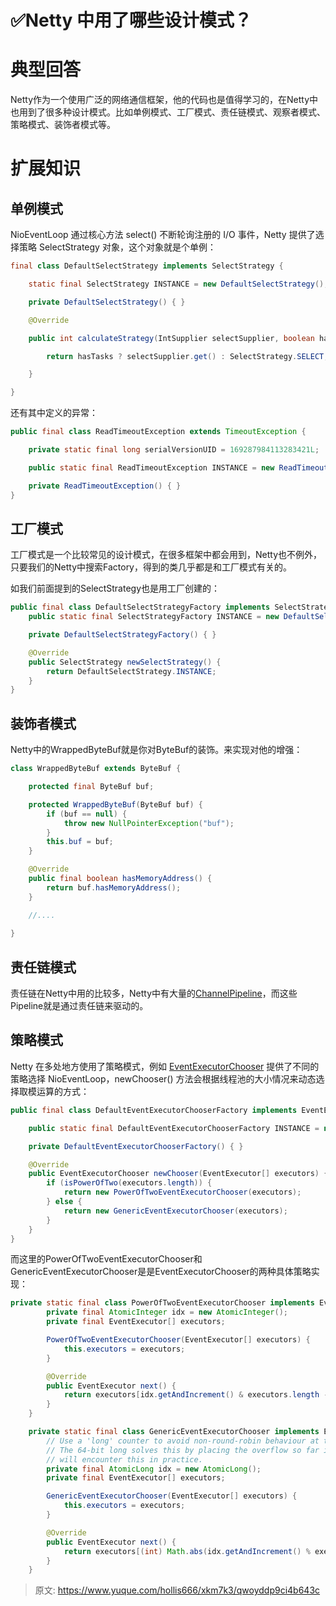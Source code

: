 # ✅Netty 中用了哪些设计模式？

# 典型回答


Netty作为一个使用广泛的网络通信框架，他的代码也是值得学习的，在Netty中也用到了很多种设计模式。比如单例模式、工厂模式、责任链模式、观察者模式、策略模式、装饰者模式等。



# 扩展知识
## 单例模式


NioEventLoop 通过核心方法 select() 不断轮询注册的 I/O 事件，Netty 提供了选择策略 SelectStrategy 对象，这个对象就是个单例：



```java
final class DefaultSelectStrategy implements SelectStrategy {

    static final SelectStrategy INSTANCE = new DefaultSelectStrategy();

    private DefaultSelectStrategy() { }

    @Override

    public int calculateStrategy(IntSupplier selectSupplier, boolean hasTasks) throws Exception {

        return hasTasks ? selectSupplier.get() : SelectStrategy.SELECT;

    }

}
```



还有其中定义的异常：



```java
public final class ReadTimeoutException extends TimeoutException {

    private static final long serialVersionUID = 169287984113283421L;

    public static final ReadTimeoutException INSTANCE = new ReadTimeoutException();

    private ReadTimeoutException() { }
}
```



## 工厂模式


工厂模式是一个比较常见的设计模式，在很多框架中都会用到，Netty也不例外，只要我们的Netty中搜索Factory，得到的类几乎都是和工厂模式有关的。



如我们前面提到的SelectStrategy也是用工厂创建的：



```java
public final class DefaultSelectStrategyFactory implements SelectStrategyFactory {
    public static final SelectStrategyFactory INSTANCE = new DefaultSelectStrategyFactory();

    private DefaultSelectStrategyFactory() { }

    @Override
    public SelectStrategy newSelectStrategy() {
        return DefaultSelectStrategy.INSTANCE;
    }
}
```



## 装饰者模式
Netty中的WrappedByteBuf就是你对ByteBuf的装饰。来实现对他的增强：



```java
class WrappedByteBuf extends ByteBuf {

    protected final ByteBuf buf;

    protected WrappedByteBuf(ByteBuf buf) {
        if (buf == null) {
            throw new NullPointerException("buf");
        }
        this.buf = buf;
    }

    @Override
    public final boolean hasMemoryAddress() {
        return buf.hasMemoryAddress();
    }

    //....
    
}
```



## 责任链模式


责任链在Netty中用的比较多，Netty中有大量的[ChannelPipeline](https://github.com/netty/netty/blob/d34212439068091bcec29a8fad4df82f0a82c638/transport/src/main/java/io/netty/channel/ChannelPipeline.java)，而这些Pipeline就是通过责任链来驱动的。



## 策略模式




Netty 在多处地方使用了策略模式，例如 [EventExecutorChooser](https://github.com/netty/netty/blob/d34212439068091bcec29a8fad4df82f0a82c638/common/src/main/java/io/netty/util/concurrent/DefaultEventExecutorChooserFactory.java) 提供了不同的策略选择 NioEventLoop，newChooser() 方法会根据线程池的大小情况来动态选择取模运算的方式：



```java
public final class DefaultEventExecutorChooserFactory implements EventExecutorChooserFactory {

    public static final DefaultEventExecutorChooserFactory INSTANCE = new DefaultEventExecutorChooserFactory();

    private DefaultEventExecutorChooserFactory() { }

    @Override
    public EventExecutorChooser newChooser(EventExecutor[] executors) {
        if (isPowerOfTwo(executors.length)) {
            return new PowerOfTwoEventExecutorChooser(executors);
        } else {
            return new GenericEventExecutorChooser(executors);
        }
    }
}
```



而这里的PowerOfTwoEventExecutorChooser和GenericEventExecutorChooser是是EventExecutorChooser的两种具体策略实现：



```java
private static final class PowerOfTwoEventExecutorChooser implements EventExecutorChooser {
        private final AtomicInteger idx = new AtomicInteger();
        private final EventExecutor[] executors;

        PowerOfTwoEventExecutorChooser(EventExecutor[] executors) {
            this.executors = executors;
        }

        @Override
        public EventExecutor next() {
            return executors[idx.getAndIncrement() & executors.length - 1];
        }
    }

    private static final class GenericEventExecutorChooser implements EventExecutorChooser {
        // Use a 'long' counter to avoid non-round-robin behaviour at the 32-bit overflow boundary.
        // The 64-bit long solves this by placing the overflow so far into the future, that no system
        // will encounter this in practice.
        private final AtomicLong idx = new AtomicLong();
        private final EventExecutor[] executors;

        GenericEventExecutorChooser(EventExecutor[] executors) {
            this.executors = executors;
        }

        @Override
        public EventExecutor next() {
            return executors[(int) Math.abs(idx.getAndIncrement() % executors.length)];
        }
    }
```



> 原文: <https://www.yuque.com/hollis666/xkm7k3/qwoyddp9ci4b643c>